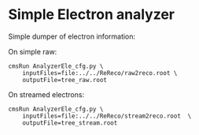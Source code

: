 Simple Electron analyzer
==================

Simple dumper of electron information:

On simple raw:

    cmsRun AnalyzerEle_cfg.py \
        inputFiles=file:../../ReReco/raw2reco.root \
        outputFile=tree_raw.root

On streamed electrons:

    cmsRun AnalyzerEle_cfg.py \
        inputFiles=file:../../ReReco/stream2reco.root  \
        outputFile=tree_stream.root





